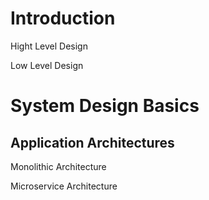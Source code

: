 # Introduction
Hight Level Design

Low Level Design

# System Design Basics
## Application Architectures
Monolithic Architecture

Microservice Architecture